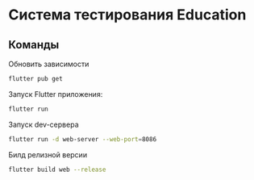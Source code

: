 # Система тестирования Education

## Команды
Обновить зависимости
```bash
flutter pub get
```
Запуск Flutter приложения:
```bash
flutter run
```

Запуск dev-сервера
```bash
flutter run -d web-server --web-port=8086
```


Билд релизной версии
```bash
flutter build web --release
```